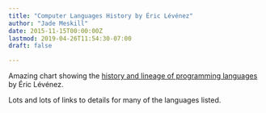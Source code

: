 ```yaml
---
title: "Computer Languages History by Éric Lévénez"
author: "Jade Meskill"
date: 2015-11-15T00:00:00Z
lastmod: 2019-04-26T11:54:30-07:00
draft: false

---
```


Amazing chart showing the [history and lineage of programming languages](http://www.levenez.com/lang/) by Éric Lévénez.  

Lots and lots of links to details for many of the languages listed.
